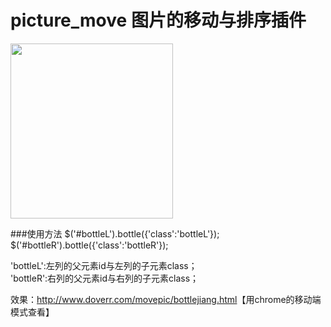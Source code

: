 # picture_move 图片的移动与排序插件

<img src="http://www.doverr.com/blog/wp-content/uploads/2016/08/demo.jpg" width="260" height="280">

###使用方法
$('#bottleL').bottle({'class':'bottleL'});  
$('#bottleR').bottle({'class':'bottleR'});
  
'bottleL':左列的父元素id与左列的子元素class；  
'bottleR':右列的父元素id与右列的子元素class；

效果：<http://www.doverr.com/movepic/bottlejiang.html>【用chrome的移动端模式查看】
